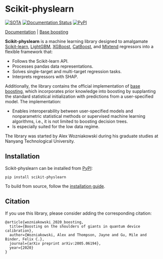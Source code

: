 # Scikit-physlearn

[![SOTA](https://img.shields.io/endpoint.svg?url=https://paperswithcode.com/badge/boosting-on-the-shoulders-of-giants-in/multi-target-regression-on-google-5-qubit)](https://paperswithcode.com/sota/multi-target-regression-on-google-5-qubit?p=boosting-on-the-shoulders-of-giants-in)
[![Documentation Status](https://readthedocs.org/projects/scikit-physlearn/badge/?version=latest)](https://scikit-physlearn.readthedocs.io/en/latest/?badge=latest)
[![PyPI](https://badge.fury.io/py/scikit-physlearn.svg)](https://badge.fury.io/py/scikit-physlearn)

[Documentation](https://scikit-physlearn.readthedocs.org) |
[Base boosting](https://arxiv.org/abs/2005.06194)

**Scikit-physlearn** is a machine learning library designed to amalgamate 
[Scikit-learn](https://scikit-learn.org/),
[LightGBM](https://lightgbm.readthedocs.org),
[XGBoost](https://xgboost.readthedocs.org),
[CatBoost](https://catboost.ai/),
and [Mlxtend](http://rasbt.github.io/mlxtend/)
regressors into a flexible framework that:

* Follows the Scikit-learn API.
* Processes pandas data representations.
* Solves single-target and multi-target regression tasks.
* Interprets regressors with SHAP.

Additionally, the library contains the official implementation of
[base boosting](https://arxiv.org/abs/2005.06194>), which incorporates prior
knowledge into boosting by supplanting the standard statistical initialization
with predictions from a user-specified model. The implementation:

* Enables interoperability between user-specified models and nonparametric
  statistical methods or supervised machine learning algorithms, i.e., it
  is not limited to boosting decision trees.
* Is especially suited for the low data regime.

The library was started by Alex Wozniakowski during his graduate studies at Nanyang Technological
University.

## Installation
Scikit-physlearn can be installed from [PyPI](https://pypi.org/project/scikit-physlearn/):
```
pip install scikit-physlearn
```

To build from source, follow the [installation guide](https://scikit-physlearn.readthedocs.io/en/latest/install.html).

## Citation

If you use this library, please consider adding the corresponding citation:
```
@article{wozniakowski_2020_boosting,
  title={Boosting on the shoulders of giants in quantum device calibration},
  author={Wozniakowski, Alex and Thompson, Jayne and Gu, Mile and Binder, Felix C.},
  journal={arXiv preprint arXiv:2005.06194},
  year={2020}
}

```
